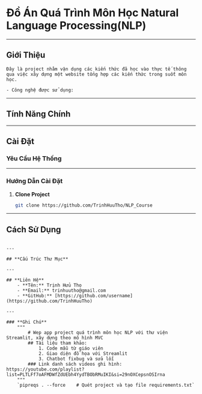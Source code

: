 
# **Đồ Án Quá Trình Môn Học Natural Language Processing(NLP)**  

---

## **Giới Thiệu**  
    Đây là project nhằm vận dụng các kiến thức đã học vào thực tế thông qua việc xây dựng một website tổng hợp các kiến thức trong suốt môn học.  
    
    - Công nghệ được sử dụng:

---

## **Tính Năng Chính**  

---

## **Cài Đặt**  

### **Yêu Cầu Hệ Thống**  

---

### **Hướng Dẫn Cài Đặt**  

1. **Clone Project**  
   ```bash
   git clone https://github.com/TrinhHuuTho/NLP_Course
   ```
 
---

## **Cách Sử Dụng**  

```

---

## **Cấu Trúc Thư Mục**  

---

## **Liên Hệ**  
    - **Tên:** Trịnh Hửu Thọ  
    - **Email:** trinhuutho@gmail.com  
    - **GitHub:** [https://github.com/username](https://github.com/TrinhHuuTho)  

---

### **Ghi Chú**  
    """
        # Wep app project quá trình môn học NLP với thư viện Streamlit, xây dựng theo mô hình MVC  
        ## Tài liệu tham khảo:  
            1. Code mẫu từ giáo viên  
            2. Giao diện đồ họa với Streamlit  
            3. Chatbot fixbug và sửa lỗi  
        ### Link danh sách videos ghi hình: https://youtube.com/playlist?list=PLTLFf7oAFMDWfZdUEbh4YydTBObRMuIKI&si=29nOXCepsnOSIrna  
    """
    `pipreqs . --force    # Quét project và tạo file requirements.txt`
